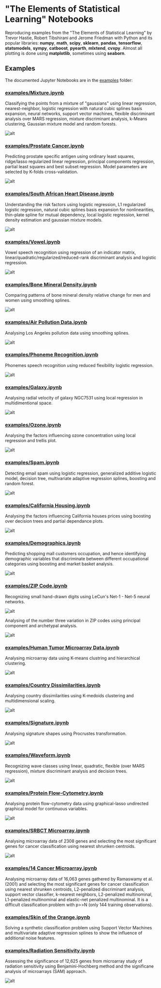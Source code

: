 # "The Elements of Statistical Learning" Notebooks
Reproducing examples from the "The Elements of Statistical Learning" by Trevor Hastie, Robert Tibshirani and Jerome Friedman with Python and its popular libraries: 
**numpy**, **math**, **scipy**, **sklearn**, **pandas**, **tensorflow**, **statsmodels**, **sympy**, **catboost**, **pyearth**, **mlxtend**, **cvxpy**. Almost all plotting is done using **matplotlib**, sometimes using **seaborn**. 

## Examples
The documented Jupyter Notebooks are in the [examples](https://github.com/empathy87/The-Elements-of-Statistical-Learning-Python-Notebooks/tree/master/examples) folder:
### [examples/Mixture.ipynb](https://github.com/empathy87/The-Elements-of-Statistical-Learning-Python-Notebooks/blob/master/examples/Mixture.ipynb)

Classifying the points from a mixture of "gaussians" using linear regression, nearest-neighbor, logistic regression with natural cubic splines basis expansion, neural networks, support vector machines, flexible discriminant analysis over MARS regression, mixture discriminant analysis, k-Means clustering, Gaussian mixture model and random forests.

![alt](https://github.com/empathy87/The-Elements-of-Statistical-Learning-Python-Notebooks/blob/master/images/mixture.png)
### [examples/Prostate Cancer.ipynb](https://github.com/empathy87/The-Elements-of-Statistical-Learning-Python-Notebooks/blob/master/examples/Prostate%20Cancer.ipynb)

Predicting prostate specific antigen using ordinary least squares, ridge/lasso regularized linear regression, principal components regression, partial least squares and best subset regression. Model parameters are selected by K-folds cross-validation.

![alt](https://github.com/empathy87/The-Elements-of-Statistical-Learning-Python-Notebooks/blob/master/images/cancer.png)
### [examples/South African Heart Disease.ipynb](https://github.com/empathy87/The-Elements-of-Statistical-Learning-Python-Notebooks/blob/master/examples/South%20African%20Heart%20Disease.ipynb)
Understanding the risk factors using logistic regression, L1 regularized logistic regression, natural cubic splines basis expansion for nonlinearities, thin-plate spline for mutual dependency, local logistic regression, kernel density estimation and gaussian mixture models.

![alt](https://github.com/empathy87/The-Elements-of-Statistical-Learning-Python-Notebooks/blob/master/images/chd.png)
### [examples/Vowel.ipynb](https://github.com/empathy87/The-Elements-of-Statistical-Learning-Python-Notebooks/blob/master/examples/Vowel.ipynb)
Vowel speech recognition using regression of an indicator matrix, linear/quadratic/regularized/reduced-rank discriminant analysis and logistic regression.

![alt](https://github.com/empathy87/The-Elements-of-Statistical-Learning-Python-Notebooks/blob/master/images/vowel.png)
### [examples/Bone Mineral Density.ipynb](https://github.com/empathy87/The-Elements-of-Statistical-Learning-Python-Notebooks/blob/master/examples/Bone%20Mineral%20Density.ipynb)
Comparing patterns of bone mineral density relative change for men and women using smoothing splines.

![alt](https://github.com/empathy87/The-Elements-of-Statistical-Learning-Python-Notebooks/blob/master/images/bone.png)
### [examples/Air Pollution Data.ipynb](https://github.com/empathy87/The-Elements-of-Statistical-Learning-Python-Notebooks/blob/master/examples/Air%20Pollution.ipynb)
Analysing Los Angeles pollution data using smoothing splines.

![alt](https://github.com/empathy87/The-Elements-of-Statistical-Learning-Python-Notebooks/blob/master/images/ozone_vs_pressure_gradient.png)
### [examples/Phoneme Recognition.ipynb](https://github.com/empathy87/The-Elements-of-Statistical-Learning-Python-Notebooks/blob/master/examples/Phoneme%20Recognition.ipynb)
Phonemes speech recognition using reduced flexibility logistic regression.

![alt](https://github.com/empathy87/The-Elements-of-Statistical-Learning-Python-Notebooks/blob/master/images/phoneme.png)
### [examples/Galaxy.ipynb](https://github.com/empathy87/The-Elements-of-Statistical-Learning-Python-Notebooks/blob/master/examples/Galaxy.ipynb)
Analysing radial velocity of galaxy NGC7531 using local regression in multidimentional space.

![alt](https://github.com/empathy87/The-Elements-of-Statistical-Learning-Python-Notebooks/blob/master/images/galaxy.png)
### [examples/Ozone.ipynb](https://github.com/empathy87/The-Elements-of-Statistical-Learning-Python-Notebooks/blob/master/examples/Ozone.ipynb)
Analysing the factors influencing ozone concentration using local regression and trellis plot.

![alt](https://github.com/empathy87/The-Elements-of-Statistical-Learning-Python-Notebooks/blob/master/images/ozone.png)
### [examples/Spam.ipynb](https://github.com/empathy87/The-Elements-of-Statistical-Learning-Python-Notebooks/blob/master/examples/Spam.ipynb)
Detecting email spam using logistic regression, generalized additive logistic model, decision tree, multivariate adaptive regression splines, boosting and random forest.

![alt](https://github.com/empathy87/The-Elements-of-Statistical-Learning-Python-Notebooks/blob/master/images/spam.png)
### [examples/California Housing.ipynb](https://github.com/empathy87/The-Elements-of-Statistical-Learning-Python-Notebooks/blob/master/examples/California%20Housing.ipynb)
Analysing the factors influencing California houses prices using boosting over decision trees and partial dependance plots.

![alt](https://github.com/empathy87/The-Elements-of-Statistical-Learning-Python-Notebooks/blob/master/images/california.png)

### [examples/Demographics.ipynb](https://github.com/empathy87/The-Elements-of-Statistical-Learning-Python-Notebooks/blob/master/examples/Demographics.ipynb)
Predicting shopping mall customers occupation, and hence identifying demographic variables that discriminate between different occupational categories using boosting and market basket analysis.

![alt](https://github.com/empathy87/The-Elements-of-Statistical-Learning-Python-Notebooks/blob/master/images/demographics.png)

### [examples/ZIP Code.ipynb](https://github.com/empathy87/The-Elements-of-Statistical-Learning-Python-Notebooks/blob/master/examples/ZIP%20Code.ipynb)
Recognizing small hand-drawn digits using LeCun's Net-1 - Net-5 neural networks. 

![alt](https://github.com/empathy87/The-Elements-of-Statistical-Learning-Python-Notebooks/blob/master/images/zip1.png)

Analysing of the number three variation in ZIP codes using principal component and archetypal analysis.

![alt](https://github.com/empathy87/The-Elements-of-Statistical-Learning-Python-Notebooks/blob/master/images/zip2.png)

### [examples/Human Tumor Microarray Data.ipynb](https://github.com/empathy87/The-Elements-of-Statistical-Learning-Python-Notebooks/blob/master/examples/Human%20Tumor%20Microarray%20Data.ipynb)
Analysing microarray data using K-means clustring and hierarchical clustering. 

![alt](https://github.com/empathy87/The-Elements-of-Statistical-Learning-Python-Notebooks/blob/master/images/tumor.png)

### [examples/Country Dissimilarities.ipynb](https://github.com/empathy87/The-Elements-of-Statistical-Learning-Python-Notebooks/blob/master/examples/Country%20Dissimilarities.ipynb)
Analysing country dissimilarities using K-medoids clustering and multidimensional scaling.

![alt](https://github.com/empathy87/The-Elements-of-Statistical-Learning-Python-Notebooks/blob/master/images/country.png)

### [examples/Signature.ipynb](https://github.com/empathy87/The-Elements-of-Statistical-Learning-Python-Notebooks/blob/master/examples/Signature.ipynb)
Analysing signature shapes using Procrustes transformation.

![alt](https://github.com/empathy87/The-Elements-of-Statistical-Learning-Python-Notebooks/blob/master/images/signature.png)

### [examples/Waveform.ipynb](https://github.com/empathy87/The-Elements-of-Statistical-Learning-Python-Notebooks/blob/master/examples/Waveform.ipynb)
Recognizing wave classes using linear, quadratic, flexible (over MARS regression), mixture discriminant analysis and decision trees.

![alt](https://github.com/empathy87/The-Elements-of-Statistical-Learning-Python-Notebooks/blob/master/images/waveform.png)

### [examples/Protein Flow-Cytometry.ipynb](https://github.com/empathy87/The-Elements-of-Statistical-Learning-Python-Notebooks/blob/master/examples/Protein%20Flow%20Cytometry.ipynb)
Analysing protein flow-cytometry data using graphical-lasso undirected graphical model for continuous variables. 

![alt](https://github.com/empathy87/The-Elements-of-Statistical-Learning-Python-Notebooks/blob/master/images/cytometry.png)

### [examples/SRBCT Microarray.ipynb](https://github.com/empathy87/The-Elements-of-Statistical-Learning-Python-Notebooks/blob/master/examples/SRBCT%20Microarray.ipynb)
Analysing microarray data of 2308 genes and selecting the most significant genes for cancer classification using nearest shrunken centroids. 

![alt](https://github.com/empathy87/The-Elements-of-Statistical-Learning-Python-Notebooks/blob/master/images/srbct.png)

### [examples/14 Cancer Microarray.ipynb](https://github.com/empathy87/The-Elements-of-Statistical-Learning-Python-Notebooks/blob/master/examples/14%20Cancer.ipynb)
Analysing microarray data of 16,063 genes gathered by Ramaswamy et al. (2001) and selecting the most significant genes for cancer classification using nearest shrunken centroids, L2-penalized discriminant analysis, support vector classifier, k-nearest neighbors, L2-penalized multinominal, L1-penalized multinominal and elastic-net penalized multinominal. It is a difficult classification problem with p>>N (only 144 training observations).

### [examples/Skin of the Orange.ipynb](https://github.com/empathy87/The-Elements-of-Statistical-Learning-Python-Notebooks/blob/master/examples/Skin%20of%20the%20Orange.ipynb)
Solving a synthetic classification problem using Support Vector Machines and multivariate adaptive regression splines to show the influence of additional noise features.

### [examples/Radiation Sensitivity.ipynb](https://github.com/empathy87/The-Elements-of-Statistical-Learning-Python-Notebooks/blob/master/examples/Radiation%20Sensitivity.ipynb)
Assessing the significance of 12,625 genes from microarray study of radiation sensitivity using Benjamini-Hochberg method and the significane analysis of microarrays (SAM) approach.

![alt](https://github.com/empathy87/The-Elements-of-Statistical-Learning-Python-Notebooks/blob/master/images/radiation.png)
